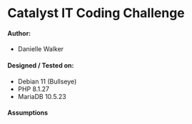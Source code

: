 # Catalyst IT Coding Challenge

#### Author:
* Danielle Walker

#### Designed / Tested on:
* Debian 11 (Bullseye)   
* PHP 8.1.27
* MariaDB 10.5.23

#### Assumptions

